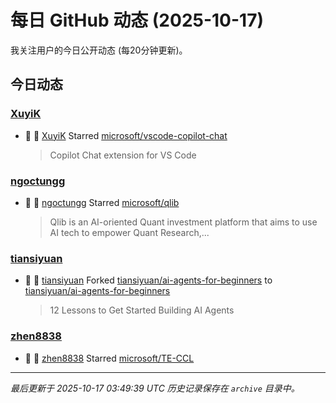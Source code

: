 # 每日 GitHub 动态 (2025-10-17)

我关注用户的今日公开动态 (每20分钟更新)。

## 今日动态

### [XuyiK](https://github.com/XuyiK)
- 🌟 👤 [XuyiK](https://github.com/XuyiK) Starred [microsoft/vscode-copilot-chat](https://github.com/microsoft/vscode-copilot-chat)
  > Copilot Chat extension for VS Code

### [ngoctungg](https://github.com/ngoctungg)
- 🌟 👤 [ngoctungg](https://github.com/ngoctungg) Starred [microsoft/qlib](https://github.com/microsoft/qlib)
  > Qlib is an AI-oriented Quant investment platform that aims to use AI tech to empower Quant Research,...

### [tiansiyuan](https://github.com/tiansiyuan)
- 🍴 👤 [tiansiyuan](https://github.com/tiansiyuan) Forked [tiansiyuan/ai-agents-for-beginners](https://github.com/tiansiyuan/ai-agents-for-beginners) to [tiansiyuan/ai-agents-for-beginners](https://github.com/tiansiyuan/ai-agents-for-beginners)
  > 12 Lessons to Get Started Building AI Agents

### [zhen8838](https://github.com/zhen8838)
- 🌟 👤 [zhen8838](https://github.com/zhen8838) Starred [microsoft/TE-CCL](https://github.com/microsoft/TE-CCL)


---
*最后更新于 2025-10-17 03:49:39 UTC*
*历史记录保存在 `archive` 目录中。*
